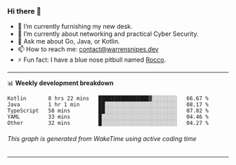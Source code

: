 ### Hi there 👋

- 🔭 I’m currently furnishing my new desk.
- 🌱 I’m currently about networking and practical Cyber Security.
- 💬 Ask me about Go, Java, or Kotlin.
- 📫 How to reach me: contact@warrensnipes.dev
- ⚡ Fun fact: I have a blue nose pitbull named [Rocco](https://i.imgur.com/iLsSCKu.jpg).

-------

📊 **Weekly development breakdown**
<!--START_SECTION:waka-->
```text
Kotlin       8 hrs 22 mins   ████████████████▓░░░░░░░░   66.67 % 
Java         1 hr 1 min      ██░░░░░░░░░░░░░░░░░░░░░░░   08.17 % 
TypeScript   58 mins         ██░░░░░░░░░░░░░░░░░░░░░░░   07.82 % 
YAML         33 mins         █░░░░░░░░░░░░░░░░░░░░░░░░   04.46 % 
Other        32 mins         █░░░░░░░░░░░░░░░░░░░░░░░░   04.27 % 
```
<!--END_SECTION:waka-->
###### *This graph is generated from WakeTime using active coding time*
-------
